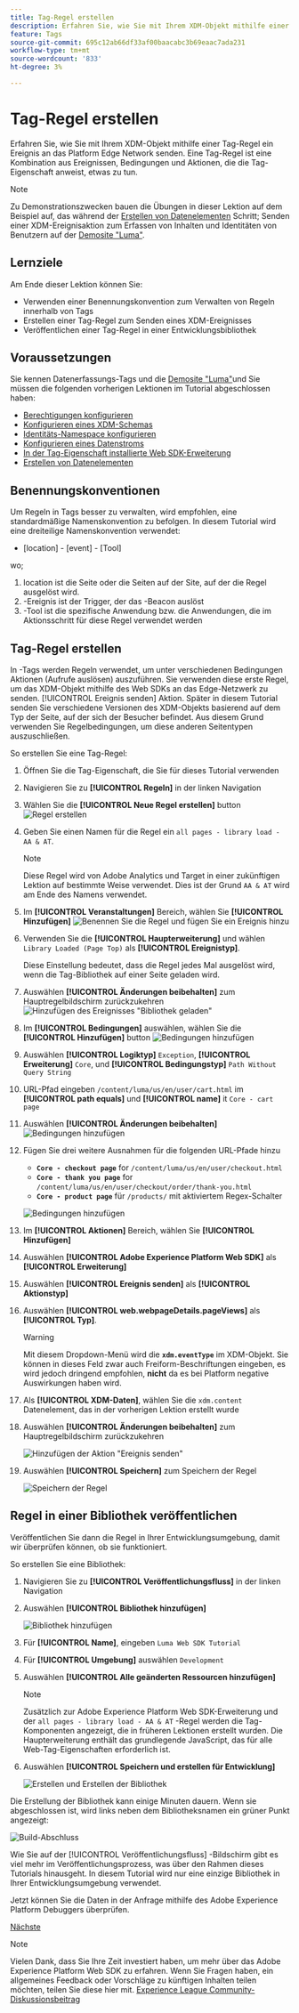 ```yaml
---
title: Tag-Regel erstellen
description: Erfahren Sie, wie Sie mit Ihrem XDM-Objekt mithilfe einer Tag-Regel ein Ereignis an das Platform Edge Network senden. Diese Lektion ist Teil des Tutorials zum Implementieren von Adobe Experience Cloud mit Web SDK.
feature: Tags
source-git-commit: 695c12ab66df33af00baacabc3b69eaac7ada231
workflow-type: tm+mt
source-wordcount: '833'
ht-degree: 3%

---
```


# Tag-Regel erstellen

Erfahren Sie, wie Sie mit Ihrem XDM-Objekt mithilfe einer Tag-Regel ein Ereignis an das Platform Edge Network senden. Eine Tag-Regel ist eine Kombination aus Ereignissen, Bedingungen und Aktionen, die die Tag-Eigenschaft anweist, etwas zu tun.

>[!NOTE]
>
> Zu Demonstrationszwecken bauen die Übungen in dieser Lektion auf dem Beispiel auf, das während der [Erstellen von Datenelementen](create-data-elements.md) Schritt; Senden einer XDM-Ereignisaktion zum Erfassen von Inhalten und Identitäten von Benutzern auf der [Demosite &quot;Luma&quot;](https://luma.enablementadobe.com/content/luma/us/en.html).


## Lernziele

Am Ende dieser Lektion können Sie:

* Verwenden einer Benennungskonvention zum Verwalten von Regeln innerhalb von Tags
* Erstellen einer Tag-Regel zum Senden eines XDM-Ereignisses
* Veröffentlichen einer Tag-Regel in einer Entwicklungsbibliothek


## Voraussetzungen

Sie kennen Datenerfassungs-Tags und die [Demosite &quot;Luma&quot;](https://luma.enablementadobe.com/content/luma/us/en.html)und Sie müssen die folgenden vorherigen Lektionen im Tutorial abgeschlossen haben:

* [Berechtigungen konfigurieren](configure-permissions.md)
* [Konfigurieren eines XDM-Schemas](configure-schemas.md)
* [Identitäts-Namespace konfigurieren](configure-identities.md)
* [Konfigurieren eines Datenstroms](configure-datastream.md)
* [In der Tag-Eigenschaft installierte Web SDK-Erweiterung](install-web-sdk.md)
* [Erstellen von Datenelementen](create-data-elements.md)

## Benennungskonventionen

Um Regeln in Tags besser zu verwalten, wird empfohlen, eine standardmäßige Namenskonvention zu befolgen. In diesem Tutorial wird eine dreiteilige Namenskonvention verwendet:

* [location] - [event] - [Tool]

wo;

1. location ist die Seite oder die Seiten auf der Site, auf der die Regel ausgelöst wird.
1. -Ereignis ist der Trigger, der das -Beacon auslöst
1. -Tool ist die spezifische Anwendung bzw. die Anwendungen, die im Aktionsschritt für diese Regel verwendet werden


## Tag-Regel erstellen

In -Tags werden Regeln verwendet, um unter verschiedenen Bedingungen Aktionen (Aufrufe auslösen) auszuführen. Sie verwenden diese erste Regel, um das XDM-Objekt mithilfe des Web SDKs an das Edge-Netzwerk zu senden. [!UICONTROL Ereignis senden] Aktion. Später in diesem Tutorial senden Sie verschiedene Versionen des XDM-Objekts basierend auf dem Typ der Seite, auf der sich der Besucher befindet. Aus diesem Grund verwenden Sie Regelbedingungen, um diese anderen Seitentypen auszuschließen.

So erstellen Sie eine Tag-Regel:

1. Öffnen Sie die Tag-Eigenschaft, die Sie für dieses Tutorial verwenden
1. Navigieren Sie zu **[!UICONTROL Regeln]** in der linken Navigation
1. Wählen Sie die **[!UICONTROL Neue Regel erstellen]** button
   ![Regel erstellen](assets/rules-create.png)
1. Geben Sie einen Namen für die Regel ein `all pages - library load - AA & AT`.

   >[!NOTE]
   >
   > Diese Regel wird von Adobe Analytics und Target in einer zukünftigen Lektion auf bestimmte Weise verwendet. Dies ist der Grund `AA & AT` wird am Ende des Namens verwendet.

1. Im **[!UICONTROL Veranstaltungen]** Bereich, wählen Sie **[!UICONTROL Hinzufügen]**
   ![Benennen Sie die Regel und fügen Sie ein Ereignis hinzu](assets/rule-name.png)
1. Verwenden Sie die **[!UICONTROL Haupterweiterung]** und wählen `Library Loaded (Page Top)` als **[!UICONTROL Ereignistyp]**.

   Diese Einstellung bedeutet, dass die Regel jedes Mal ausgelöst wird, wenn die Tag-Bibliothek auf einer Seite geladen wird.
1. Auswählen **[!UICONTROL Änderungen beibehalten]** zum Hauptregelbildschirm zurückzukehren
   ![Hinzufügen des Ereignisses &quot;Bibliothek geladen&quot;](assets/rule-event-pagetop.png)
1. Im **[!UICONTROL Bedingungen]** auswählen, wählen Sie die **[!UICONTROL Hinzufügen]** button
   ![Bedingungen hinzufügen](assets/rules-add-conditions.png)
1. Auswählen **[!UICONTROL Logiktyp]** `Exception`, **[!UICONTROL Erweiterung]** `Core`, und **[!UICONTROL Bedingungstyp]** `Path Without Query String`
1. URL-Pfad eingeben `/content/luma/us/en/user/cart.html` im **[!UICONTROL path equals]** und **[!UICONTROL name]** it `Core - cart page`
1. Auswählen **[!UICONTROL Änderungen beibehalten]**
   ![Bedingungen hinzufügen](assets/rule-condition-exception.png)
1. Fügen Sie drei weitere Ausnahmen für die folgenden URL-Pfade hinzu

   * **`Core - checkout page`** for `/content/luma/us/en/user/checkout.html`
   * **`Core - thank you page`** for `/content/luma/us/en/user/checkout/order/thank-you.html`
   * **`Core - product page`** für `/products/` mit aktiviertem Regex-Schalter

   ![Bedingungen hinzufügen](assets/rule-condition-exception-all.png)

1. Im **[!UICONTROL Aktionen]** Bereich, wählen Sie **[!UICONTROL Hinzufügen]**
1. Auswählen **[!UICONTROL Adobe Experience Platform Web SDK]** als **[!UICONTROL Erweiterung]**
1. Auswählen **[!UICONTROL Ereignis senden]** als **[!UICONTROL Aktionstyp]**
1. Auswählen **[!UICONTROL web.webpageDetails.pageViews]** als **[!UICONTROL Typ]**.

   >[!WARNING]
   >
   > Mit diesem Dropdown-Menü wird die **`xdm.eventType`** im XDM-Objekt. Sie können in dieses Feld zwar auch Freiform-Beschriftungen eingeben, es wird jedoch dringend empfohlen, **nicht** da es bei Platform negative Auswirkungen haben wird.

1. Als **[!UICONTROL XDM-Daten]**, wählen Sie die `xdm.content` Datenelement, das in der vorherigen Lektion erstellt wurde
1. Auswählen **[!UICONTROL Änderungen beibehalten]** zum Hauptregelbildschirm zurückzukehren

   ![Hinzufügen der Aktion &quot;Ereignis senden&quot;](assets/rule-set-action-xdm.png)
1. Auswählen **[!UICONTROL Speichern]** zum Speichern der Regel

   ![Speichern der Regel](assets/rule-save.png)

## Regel in einer Bibliothek veröffentlichen

Veröffentlichen Sie dann die Regel in Ihrer Entwicklungsumgebung, damit wir überprüfen können, ob sie funktioniert.

So erstellen Sie eine Bibliothek:

1. Navigieren Sie zu **[!UICONTROL Veröffentlichungsfluss]** in der linken Navigation
1. Auswählen **[!UICONTROL Bibliothek hinzufügen]**

   ![Bibliothek hinzufügen](assets/rule-publish-library.png)
1. Für **[!UICONTROL Name]**, eingeben `Luma Web SDK Tutorial`
1. Für **[!UICONTROL Umgebung]** auswählen `Development`
1. Auswählen  **[!UICONTROL Alle geänderten Ressourcen hinzufügen]**

   >[!NOTE]
   >
   >    Zusätzlich zur Adobe Experience Platform Web SDK-Erweiterung und der `all pages - library load - AA & AT` -Regel werden die Tag-Komponenten angezeigt, die in früheren Lektionen erstellt wurden. Die Haupterweiterung enthält das grundlegende JavaScript, das für alle Web-Tag-Eigenschaften erforderlich ist.

1. Auswählen **[!UICONTROL Speichern und erstellen für Entwicklung]**

   ![Erstellen und Erstellen der Bibliothek](assets/rule-publish-add-all-changes.png)

Die Erstellung der Bibliothek kann einige Minuten dauern. Wenn sie abgeschlossen ist, wird links neben dem Bibliotheksnamen ein grüner Punkt angezeigt:

![Build-Abschluss](assets/rule-publish-success.png)

Wie Sie auf der [!UICONTROL Veröffentlichungsfluss] -Bildschirm gibt es viel mehr im Veröffentlichungsprozess, was über den Rahmen dieses Tutorials hinausgeht. In diesem Tutorial wird nur eine einzige Bibliothek in Ihrer Entwicklungsumgebung verwendet.

Jetzt können Sie die Daten in der Anfrage mithilfe des Adobe Experience Platform Debuggers überprüfen.

[Nächste ](validate-with-debugger.md)

>[!NOTE]
>
>Vielen Dank, dass Sie Ihre Zeit investiert haben, um mehr über das Adobe Experience Platform Web SDK zu erfahren. Wenn Sie Fragen haben, ein allgemeines Feedback oder Vorschläge zu künftigen Inhalten teilen möchten, teilen Sie diese hier mit. [Experience League Community-Diskussionsbeitrag](https://experienceleaguecommunities.adobe.com/t5/adobe-experience-platform-launch/tutorial-discussion-implement-adobe-experience-cloud-with-web/td-p/444996)
